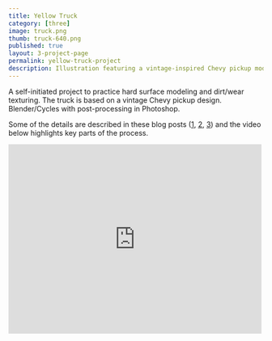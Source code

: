 ```yaml
---
title: Yellow Truck
category: [three]
image: truck.png
thumb: truck-640.png
published: true
layout: 3-project-page
permalink: yellow-truck-project
description: Illustration featuring a vintage-inspired Chevy pickup modeled and textured in Blender. 
---
```

A self-initiated project to practice hard surface modeling and dirt/wear texturing. The truck is based on a vintage Chevy pickup design. Blender/Cycles with post-processing in Photoshop. 

Some of the details are described in these blog posts ([1](/yellow-truck/), [2](/yellow-truck-part-two-modeling/), [3](/yellow-truck-part-three-texturing/)) and the video below highlights key parts of the process.  

<iframe src="https://player.vimeo.com/video/138696883" width="500" height="375" frameborder="0" webkitallowfullscreen mozallowfullscreen allowfullscreen></iframe>
